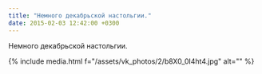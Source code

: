 ```yaml
---
title: "Немного декабрьской настольгии."
date: 2015-02-03 12:42:00 +0300
---
```


Немного декабрьской настольгии.

{% include media.html f="/assets/vk_photos/2/b8X0_0I4ht4.jpg" alt="" %}
